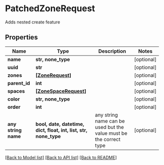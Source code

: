 # PatchedZoneRequest

Adds nested create feature

## Properties
Name | Type | Description | Notes
------------ | ------------- | ------------- | -------------
**name** | **str, none_type** |  | [optional] 
**uuid** | **str** |  | [optional] 
**zones** | [**[ZoneRequest]**](ZoneRequest.md) |  | [optional] 
**parent_id** | **int** |  | [optional] 
**spaces** | [**[ZoneSpaceRequest]**](ZoneSpaceRequest.md) |  | [optional] 
**color** | **str, none_type** |  | [optional] 
**order** | **int** |  | [optional] 
**any string name** | **bool, date, datetime, dict, float, int, list, str, none_type** | any string name can be used but the value must be the correct type | [optional]

[[Back to Model list]](../README.md#documentation-for-models) [[Back to API list]](../README.md#documentation-for-api-endpoints) [[Back to README]](../README.md)


